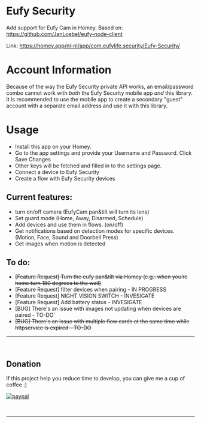 # Eufy Security

Add support for Eufy Cam in Homey.
Based on: https://github.com/JanLoebel/eufy-node-client

Link: https://homey.app/nl-nl/app/com.eufylife.security/Eufy-Security/

# Account Information

Because of the way the Eufy Security private API works, an email/password combo cannot
work with _both_ the Eufy Security mobile app _and_ this library. It is recommended to
use the mobile app to create a secondary "guest" account with a separate email address
and use it with this library.

# Usage
- Install this app on your Homey.
- Go to the app settings and provide your Username and Password. Click Save Changes
- Other keys will be fetched and filled in to the settings page.
- Connect a device to Eufy Security
- Create a flow with Eufy Security devices

## Current features:
- turn on/off camera (EufyCam pan&tilt will turn its lens)
- Set guard mode (Home, Away, Disarmed, Schedule)
- Add devices and use them in flows. (on/off)
- Get notifications based on detection modes for specific devices. (Motion, Face, Sound and Doorbell Press) 
- Get images when motion is detected

## To do:
- ~~[Feature Request] Turn the eufy pan&tilt via Homey (e.g.: when you’re home turn 180 degrees to the wall)~~
- [Feature Request] filter devices when pairing - IN PROGRESS
- [Feature Request] NIGHT VISION SWITCH - INVESIGATE
- [Feature Request] Add battery status - INVESIGATE
- [BUG] There's an issue with images not updating when devices are paired - TO-DO`
- ~~[BUG] There's an issue with multiple flow cards at the same time while httpservice is expired - TO-DO~~

---
&nbsp;
## Donation
If this project help you reduce time to develop, you can give me a cup of coffee :) 

[![paypal](https://www.paypalobjects.com/en_US/NL/i/btn/btn_donateCC_LG.gif)](https://paypal.me/martijnpoppen)

&nbsp;

---

